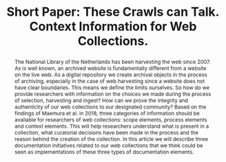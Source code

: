 ---
abstract: 'The National Library of the Netherlands has been harvesting the web since
  2007. As is well known, an archived website is fundamentally different from a website
  on the live web. As a digital repository we create archival objects in the process
  of archiving, especially in the case of web harvesting since a website does not
  have clear boundaries. This means we define the limits ourselves. So how do we provide
  researchers with information on the choices we made during the process of selection,
  harvesting and ingest? How can we prove the integrity and authenticity of our web
  collections to our designated community? Based on the findings of Maemura et al.
  in 2018, three categories of information should be available for researchers of
  web collections: scope elements, process elements and context elements. This will
  help researchers understand what is present in a collection, what curatorial decisions
  have been made in the process and the reason behind the creation of the collection.
  In this article we will describe three documentation initiatives related to our
  web collections that we think could be seen as implementations of these three types
  of documentation elements.'
creators:
- van den Eijkel, Susanne
date: null
document_url: https://az659834.vo.msecnd.net/eventsairwesteuprod/production-inconference-public/acfd309330364e85ac3f465450cd54bd
grand_parent: iPRES
institutions:
- KBNL, National Library of the Netherlands
keywords:
- preservation
- metadata
- context information
- webcollections
landing_page_url: null
language: eng
layout: publication
license: CC-BY 4.0 International
notes_url: null
parent: iPRES 2022
presentation_url: null
size: null
source_name: iPRES
title: 'Short Paper: These Crawls can Talk. Context Information for Web Collections.'
type: short paper
year: 2022
---